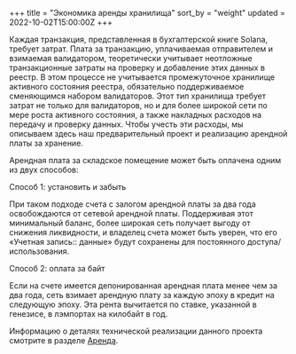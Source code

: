 +++
title = "Экономика аренды хранилища"
sort_by = "weight"
updated = 2022-10-02T15:00:00Z
+++

Каждая транзакция, представленная в бухгалтерской книге Solana, требует затрат. Плата за транзакцию, уплачиваемая отправителем и взимаемая валидатором, теоретически учитывает неотложные транзакционные затраты на проверку и добавление этих данных в реестр. В этом процессе не учитывается промежуточное хранилище активного состояния реестра, обязательно поддерживаемое сменяющимся набором валидаторов. Этот тип хранилища требует затрат не только для валидаторов, но и для более широкой сети по мере роста активного состояния, а также накладных расходов на передачу и проверку данных. Чтобы учесть эти расходы, мы описываем здесь наш предварительный проект и реализацию арендной платы за хранение.

Арендная плата за складское помещение может быть оплачена одним из двух способов:

Способ 1: установить и забыть

При таком подходе счета с залогом арендной платы за два года освобождаются от сетевой арендной платы. Поддерживая этот минимальный баланс, более широкая сеть получает выгоду от снижения ликвидности, и владелец счета может быть уверен, что его «Учетная запись:: данные» будут сохранены для постоянного доступа/использования.

Способ 2: оплата за байт

Если на счете имеется депонированная арендная плата менее чем за два года, сеть взимает арендную плату за каждую эпоху в кредит на следующую эпоху. Эта рента вычитается по ставке, указанной в генезисе, в лэмпортах на килобайт в год.

Информацию о деталях технической реализации данного проекта смотрите в разделе [Аренда](implemented-proposals/rent/).
